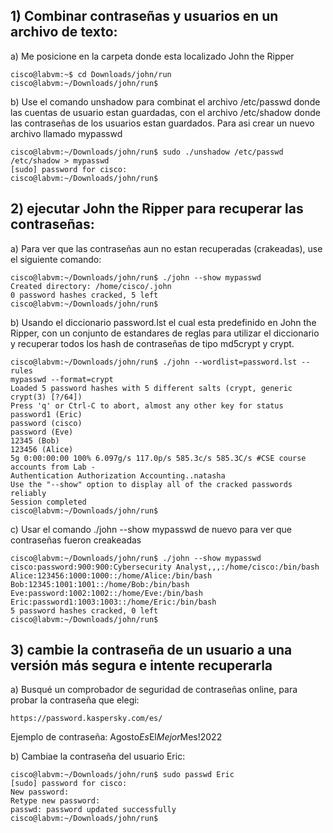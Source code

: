 ## 1) Combinar contraseñas y usuarios en un archivo de texto:

a) Me posicione en la carpeta donde esta localizado John the Ripper

    cisco@labvm:~$ cd Downloads/john/run
    cisco@labvm:~/Downloads/john/run$ 

b) Use el comando unshadow para combinat el archivo /etc/passwd donde las cuentas de usuario estan guardadas, con el 
archivo /etc/shadow donde las contraseñas de los usuarios estan guardados. Para asi crear un nuevo archivo llamado
mypasswd 

    cisco@labvm:~/Downloads/john/run$ sudo ./unshadow /etc/passwd /etc/shadow > mypasswd
    [sudo] password for cisco: 
    cisco@labvm:~/Downloads/john/run$ 

## 2) ejecutar John the Ripper para recuperar las contraseñas:

a)  Para ver que las contraseñas aun no estan recuperadas (crakeadas), use el siguiente comando:

    cisco@labvm:~/Downloads/john/run$ ./john --show mypasswd
    Created directory: /home/cisco/.john
    0 password hashes cracked, 5 left
    cisco@labvm:~/Downloads/john/run$ 

b) Usando el diccionario password.lst el cual esta predefinido en John the Ripper, con un conjunto de estandares de 
reglas para utilizar el diccionario y recuperar todos los hash de contraseñas de tipo md5crypt y crypt.

    cisco@labvm:~/Downloads/john/run$ ./john --wordlist=password.lst --rules 
    mypasswd --format=crypt
    Loaded 5 password hashes with 5 different salts (crypt, generic crypt(3) [?/64])
    Press 'q' or Ctrl-C to abort, almost any other key for status
    password1 (Eric)
    password (cisco)
    password (Eve)
    12345 (Bob)
    123456 (Alice)
    5g 0:00:00:00 100% 6.097g/s 117.0p/s 585.3c/s 585.3C/s #CSE course accounts from Lab -
    Authentication Authorization Accounting..natasha
    Use the "--show" option to display all of the cracked passwords reliably
    Session completed
    cisco@labvm:~/Downloads/john/run$



c) Usar el comando ./john --show mypasswd de nuevo para ver que contraseñas fueron creakeadas

    cisco@labvm:~/Downloads/john/run$ ./john --show mypasswd
    cisco:password:900:900:Cybersecurity Analyst,,,:/home/cisco:/bin/bash
    Alice:123456:1000:1000::/home/Alice:/bin/bash
    Bob:12345:1001:1001::/home/Bob:/bin/bash
    Eve:password:1002:1002::/home/Eve:/bin/bash
    Eric:password1:1003:1003::/home/Eric:/bin/bash
    5 password hashes cracked, 0 left
    cisco@labvm:~/Downloads/john/run$

## 3) cambie la contraseña de un usuario a una versión más segura e intente recuperarla

a) Busqué un comprobador de seguridad de contraseñas online, para probar la contraseña que elegi:

    https://password.kaspersky.com/es/

Ejemplo de contraseña: Agosto*Es*El*Mejor*Mes!2022

b) Cambiae la contraseña del usuario Eric:

    cisco@labvm:~/Downloads/john/run$ sudo passwd Eric
    [sudo] password for cisco: 
    New password: 
    Retype new password: 
    passwd: password updated successfully
    cisco@labvm:~/Downloads/john/run$ 

